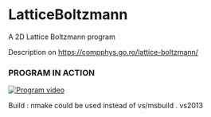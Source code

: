 # LatticeBoltzmann
A 2D Lattice Boltzmann program

Description on https://compphys.go.ro/lattice-boltzmann/

### PROGRAM IN ACTION

[![Program video](https://img.youtube.com/vi/CIVWTfbblvI/0.jpg)](https://youtu.be/CIVWTfbblvI)

Build :
    nmake could be used instead of vs/msbuild .
    vs2013